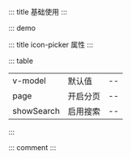 ::: title 基础使用
:::

::: demo

<template>
  <lay-color-picker></lay-color-picker>
</template>

<script>
export default {
  setup() {
    return {
    }
  }
}
</script>

::: title icon-picker 属性
:::

::: table

|            |          |     |
| ---------- | -------- | --- |
| v-model    | 默认值   | --  |
| page       | 开启分页 | --  |
| showSearch | 启用搜索 | --  |

:::

::: comment
:::
